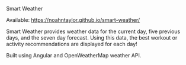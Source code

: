 Smart Weather

Available: https://noahntaylor.github.io/smart-weather/

Smart Weather provides weather data for the current day, five previous days, and the seven day forecast. Using this data, the best workout or activity recommendations are displayed for each day!

Built using Angular and OpenWeatherMap weather API.
